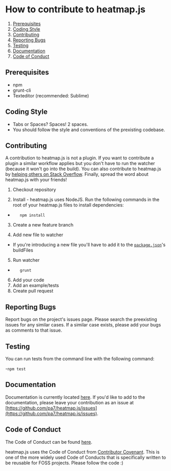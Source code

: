 # How to contribute to heatmap.js

1. [Prerequisites](#prerequisites)
2. [Coding Style](#coding-style)
3. [Contributing](#contributing)
4. [Reporting Bugs](#reporting-bugs)
5. [Testing](#testing)
6. [Documentation](#documentation)
7. [Code of Conduct](#code-of-conduct)

## Prerequisites

- npm
- grunt-cli
- Texteditor (recommended: Sublime)

## Coding Style

- Tabs or Spaces? Spaces! 2 spaces.
- You should follow the style and conventions of the prexisting codebase. 

## Contributing

A contribution to heatmap.js is not a plugin. If you want to contribute a plugin a similar workflow applies but you don't have to run the watcher (because it won't go into the build). You can also contribute to heatmap.js by [helping others on Stack Overflow](http://stackoverflow.com/questions/ask?tags=heatmap.js). Finally, spread the word about heatmap.js with your friends!

1. Checkout repository

2. Install - heatmap.js uses NodeJS. Run the following commands in the root of your heatmap.js files to install dependencies:

- `   npm install`

3. Create a new feature branch

4. Add new file to watcher

- If you're introducing a new file you'll have to add it to the [`package.json`](http://stackoverflow.com/questions/ask?tags=heatmap.js)'s buildFiles

5. Run watcher

- `   grunt`

6. Add your code
7. Add an example/tests
8. Create pull request

## Reporting Bugs

Report bugs on the project's issues page. Please search the preexisting issues for any similar cases. If a similar case exists, please add your bugs as comments to that issue.

## Testing

You can run tests from the command line with the following command:

-`npm test`

## Documentation

Documentation is currently located [here](https://www.patrick-wied.at/static/heatmapjs/?utm_source=gh). If you'd like to add to the documentation, please leave your contribution as an issue at [https://github.com/pa7/heatmap.js/issues](https://github.com/pa7/heatmap.js/issues).

## Code of Conduct

The Code of Conduct can be found [here](https://github.com/chosunosu/heatmap.js/blob/chosunosu-patch-1/code_of_conduct.md).

heatmap.js uses the Code of Conduct from [Contributor Covenant]('https://github.com/pa7/heatmap.js/issues'). This is one of the more widely used Code of Conducts that is specifically written to be reusable for FOSS projects. Please follow the code :)
